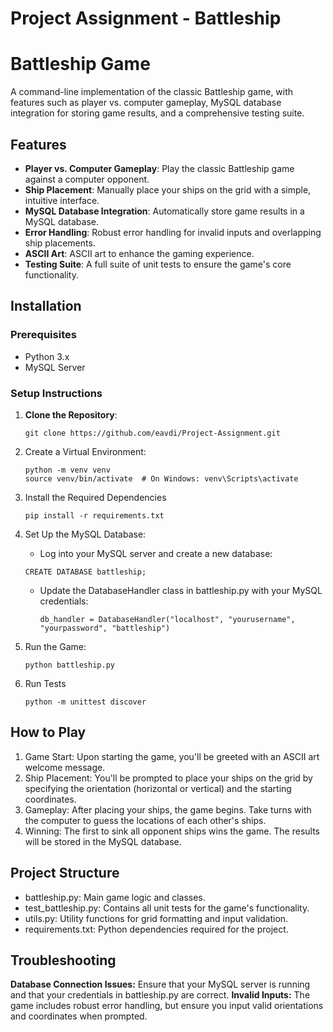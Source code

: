 # Project Assignment - Battleship

# Battleship Game

A command-line implementation of the classic Battleship game, with features such as player vs. computer gameplay, MySQL database integration for storing game results, and a comprehensive testing suite.

## Features
- **Player vs. Computer Gameplay**: Play the classic Battleship game against a computer opponent.
- **Ship Placement**: Manually place your ships on the grid with a simple, intuitive interface.
- **MySQL Database Integration**: Automatically store game results in a MySQL database.
- **Error Handling**: Robust error handling for invalid inputs and overlapping ship placements.
- **ASCII Art**: ASCII art to enhance the gaming experience.
- **Testing Suite**: A full suite of unit tests to ensure the game's core functionality.

## Installation

### Prerequisites
- Python 3.x
- MySQL Server

### Setup Instructions

1. **Clone the Repository**:
   ```
   git clone https://github.com/eavdi/Project-Assignment.git

2. Create a Virtual Environment:
    ````
    python -m venv venv
    source venv/bin/activate  # On Windows: venv\Scripts\activate

3. Install the Required Dependencies
    ```
    pip install -r requirements.txt

4. Set Up the MySQL Database:

    - Log into your MySQL server and create a new database:

    ```CREATE DATABASE battleship; ```

    - Update the DatabaseHandler class in battleship.py with your MySQL credentials:
        ````
      db_handler = DatabaseHandler("localhost", "yourusername", "yourpassword", "battleship")

5. Run the Game:
    ```
    python battleship.py 

6. Run Tests
    ```
   python -m unittest discover 

## How to Play
1. Game Start: Upon starting the game, you'll be greeted with an ASCII art welcome message.
2. Ship Placement: You'll be prompted to place your ships on the grid by specifying the orientation (horizontal or vertical) and the starting coordinates.
3. Gameplay: After placing your ships, the game begins. Take turns with the computer to guess the locations of each other's ships.
4. Winning: The first to sink all opponent ships wins the game. The results will be stored in the MySQL database.

## Project Structure
- battleship.py: Main game logic and classes.
- test_battleship.py: Contains all unit tests for the game's functionality.
- utils.py: Utility functions for grid formatting and input validation.
- requirements.txt: Python dependencies required for the project.

## Troubleshooting
**Database Connection Issues:** Ensure that your MySQL server is running and that your credentials in battleship.py are correct.
**Invalid Inputs:** The game includes robust error handling, but ensure you input valid orientations and coordinates when prompted.
